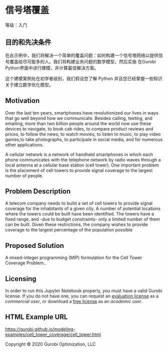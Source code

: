 # 信号塔覆盖

等级：入门

## 目的和先决条件

在此示例中，我们将解决一个简单的覆盖问题：如何构建一个信号塔网络以提供信号覆盖给尽可能多的人。我们将构建业务问题的数学模型，然后实施 在Gurobi Python界面中进行建模，并计算最佳解决方案。

这个建模案例处在初学者级别，我们假设您了解 Python 并且您已经掌握一些知识关于建立数学优化模型。

## Motivation

Over the last ten years, smartphones have revolutionized our lives in ways that go well beyond how we communicate.
Besides calling, texting, and emailing, more than two billion people around the world now use these devices to navigate,
to book cab rides, to compare product reviews and prices, to follow the news, to watch movies, to listen to music, to
play video games,to take photographs, to participate in social media, and for numerous other applications.

A cellular network is a network of handheld smartphones in which each phone communicates with the telephone network by
radio waves through a local antenna at a cellular base station (cell tower). One important problem is the placement of
cell towers to provide signal coverage to the largest number of people.

## Problem Description

A telecom company needs to build a set of cell towers to provide signal coverage for the inhabitants of a given city. A
number of potential locations where the towers could be built have been identified. The towers have a fixed range, and
-due to budget constraints- only a limited number of them can be built. Given these restrictions, the company wishes to
provide coverage to the largest percentage of the population possible

## Proposed Solution

A mixed-integer programming (MIP) formulation for the Cell Tower Coverage Problem..

## Licensing

In order to run this Jupyter Notebook properly, you must have a valid Gurobi license. If you do not have one, you can
request
an [evaluation license](https://www.gurobi.com/downloads/request-an-evaluation-license/?utm_source=Github&utm_medium=website_JupyterME&utm_campaign=CommercialDataScience)
as a *commercial user*, or download
a [free license](https://www.gurobi.com/academia/academic-program-and-licenses/?utm_source=Github&utm_medium=website_JupyterME&utm_campaign=AcademicDataScience)
as an *academic user*.

## HTML Example URL

https://gurobi.github.io/modeling-examples/cell_tower_coverage/cell_tower.html

Copyright © 2020 Gurobi Optimization, LLC
